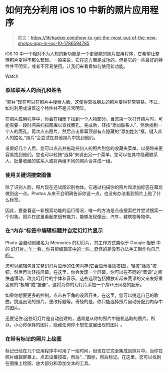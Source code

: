# 如何充分利用 iOS 10 中新的照片应用程序

> 原文：<https://lifehacker.com/how-to-get-the-most-out-of-the-new-photos-app-in-ios-10-1786594785>

iOS 10 中一个相对不为人知的新功能是一个更智能的照片应用程序，它希望让整理照片变得不那么繁琐。一般来说，它在这方面是成功的，但是它的一些最好的特性并不明显，或者不容易使用。让我们来看看如何使用新功能。

Watch

### 添加联系人的面孔和姓名

“照片”现在可以在照片中搜索人脸，这使得查找朋友的照片变得非常容易。不过，如何利用或设置这个特性并不是非常明显。

在照片应用程序中，你会在相册下找到一个人物部分。当您第一次打开照片时，可能需要一段时间来扫描图库以查找面孔。完成后，轻按“添加联系人”，然后找到一个人的面孔。再次点击图片，然后点击屏幕顶部有点隐藏的“添加姓名”框。键入此人的姓名,“照片”会尝试在其他照片中找到他们。

设置好几个人后，您可以点击并拖动任何人的照片到您的收藏夹菜单，以便将来更容易找到他们。您也可以轻按“选择”来调出另一个菜单，您可以在其中隐藏联系人、批量收藏的联系人或将两组不同的照片合并成一组。

### 使用关键词搜索图像

除了识别人脸，照片现在还试图识别物体。它通过扫描你的照片和添加标签在幕后做到这一点。Photos 从来不会明确告诉你这一点，也没有办法看到照片上贴了什么标签。

因此，要查看这一新搜索功能的运行情况，唯一的方法是点击搜索栏并尝试搜索一个对象。照片在这里看起来很有能力，能够发现像云，汽车，建筑物等物体。

### 在“内存”标签中编辑标题并自定幻灯片显示

Photo 会自动创建名为 Memories 的幻灯片，其工作方式类似于 Google 相册 中的 [幻灯片。乍一看，你只能编辑其中的一些，奇怪的是没有办法手工制作你自己的。](https://lifehacker.com/how-the-new-google-photos-makes-your-picture-library-aw-1708189976)

您可以编辑包含完整幻灯片显示的任何内存(它会显示播放按钮)。轻按“播放”按钮，然后再次轻按屏幕。在这里，你会发现一个屏幕，你可以在不同的“音调”之间快速滑动，改变幻灯片的字体和音乐。这些选项包括播放听起来荒谬的父亲友好重金属的“极端”或“振奋”，这将为你的幻灯片添加一个*指环王*风格的配乐。

如果你想要更多的控制，点击右下角的设置开关。在这里，您可以挑选自己的歌曲，挑选出现的照片，更改标题等。奇怪的是，你只能选择照片自动分配到内存中的图片。

还要记住:这些幻灯片是自动创建的，通常是从你的照片中随机选取的图片。所以，小心你保存的图片，隐藏任何你不想在这里出现的图片 。

### 在带有标记的照片上绘图

标记已经在几个应用程序中可用了一段时间，但现在它完全集成到照片中。当你在照片编辑屏幕上，点击设置按钮，然后“...”图标，然后标记。在这里，您可以找到在图像上绘图、放大部分和添加文本的工具。